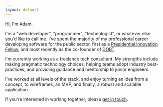 ```yaml
---
layout: default
---
```


Hi, I'm Adam.

I'm a "web developer", "programmer", "technologist", or whatever else you'd like to call me. I've spent the majority of my professional career developing software for the public sector, first as a [Presidential Innovation Fellow](https://presidentialinnovationfellows.gov/), and most recently as the co-founder of [DOBT](https://www.dobt.co).

I'm currently working as a freelance tech consultant. My strengths include making pragmatic technology choices, helping teams adopt industry best-practices, and providing guidance and mentorship to junior engineers.

I've worked at all levels of the stack, and enjoy turning an idea from a concept, to wireframes, an MVP, and finally, a robust and scalable application.

If you're interested in working together, please [get in touch](mailto:ad(at)mbecker(dot)cc).
